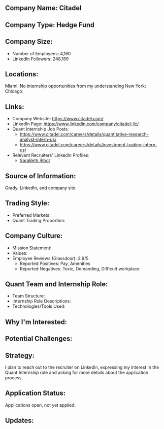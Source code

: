 ## Company Name: Citadel

## Company Type: Hedge Fund

## Company Size:
- Number of Employees: 4,160
- LinkedIn Followers: 248,169

## Locations:
Miami: No internship opportunities from my understanding
New York: 
Chicago: 

## Links:
- Company Website: https://www.citadel.com/
- LinkedIn Page: https://www.linkedin.com/company/citadel-llc/
- Quant Internship Job Posts: 
  - https://www.citadel.com/careers/details/quantitative-research-analyst-intern-us/
  - https://www.citadel.com/careers/details/investment-trading-intern-us/
- Relevant Recruiters' LinkedIn Profiles: 
  - [SaraBeth Ribot](https://www.linkedin.com/in/sbribot/)

## Source of Information:
Grady, LinkedIn, and company site

## Trading Style:
- Preferred Markets: 
- Quant Trading Proportion: 

## Company Culture:
- Mission Statement: 
- Values: 
- Employee Reviews (Glassdoor): 3.9/5
  - Reported Positives: Pay, Amenities
  - Reported Negatives: Toxic, Demanding, Difficult workplace

## Quant Team and Internship Role:
- Team Structure: 
- Internship Role Descriptions: 
- Technologies/Tools Used: 

## Why I'm Interested:

## Potential Challenges: 

## Strategy:
I plan to reach out to the recruiter on LinkedIn, expressing my interest in the Quant Internship role and asking for more details about the application process.

## Application Status:
Applications open, not yet applied.

## Updates:
